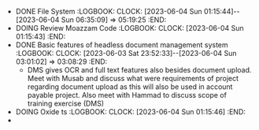 - DONE File System
  :LOGBOOK:
  CLOCK: [2023-06-04 Sun 01:15:44]--[2023-06-04 Sun 06:35:09] =>  05:19:25
  :END:
- DOING Review Moazzam Code
  :LOGBOOK:
  CLOCK: [2023-06-04 Sun 01:15:43]
  :END:
- DONE Basic features of headless document management system
  :LOGBOOK:
  CLOCK: [2023-06-03 Sat 23:52:33]--[2023-06-04 Sun 03:01:02] =>  03:08:29
  :END:
	- DMS gives OCR and full text features also besides document upload. Meet with Musab and discuss what were requirements of project regarding document upload as this will also be used in account payable project. Also meet with Hammad to discuss scope of training exercise (DMS)
- DOING Oxide ts
  :LOGBOOK:
  CLOCK: [2023-06-04 Sun 01:15:46]
  :END:
-